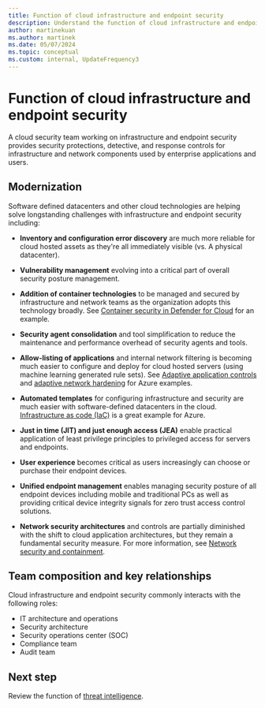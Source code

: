 ```yaml
---
title: Function of cloud infrastructure and endpoint security
description: Understand the function of cloud infrastructure and endpoint security.
author: martinekuan
ms.author: martinek
ms.date: 05/07/2024
ms.topic: conceptual
ms.custom: internal, UpdateFrequency3
---
```


# Function of cloud infrastructure and endpoint security

A cloud security team working on infrastructure and endpoint security provides security protections, detective, and response controls for infrastructure and network components used by enterprise applications and users.

## Modernization

Software defined datacenters and other cloud technologies are helping solve longstanding challenges with infrastructure and endpoint security including:

- **Inventory and configuration error discovery** are much more reliable for cloud hosted assets as they're all immediately visible (vs. A physical datacenter).

- **Vulnerability management** evolving into a critical part of overall security posture management.

- **Addition of container technologies** to be managed and secured by infrastructure and network teams as the organization adopts this technology broadly. See [Container security in Defender for Cloud](/azure/security-center/container-security) for an example.

- **Security agent consolidation** and tool simplification to reduce the maintenance and performance overhead of security agents and tools.

- **Allow-listing of applications** and internal network filtering is becoming much easier to configure and deploy for cloud hosted servers (using machine learning generated rule sets). See [Adaptive application controls](/azure/security-center/security-center-adaptive-application) and [adaptive network hardening](/azure/security-center/security-center-adaptive-network-hardening) for Azure examples.

- **Automated templates** for configuring infrastructure and security are much easier with software-defined datacenters in the cloud. [Infrastructure as code (IaC)](/azure/cloud-adoption-framework/ready/considerations/infrastructure-as-code) is a great example for Azure.

- **Just in time (JIT) and just enough access (JEA)** enable practical application of least privilege principles to privileged access for servers and endpoints.

- **User experience** becomes critical as users increasingly can choose or purchase their endpoint devices.

- **Unified endpoint management** enables managing security posture of all endpoint devices including mobile and traditional PCs as well as providing critical device integrity signals for zero trust access control solutions.

- **Network security architectures** and controls are partially diminished with the shift to cloud application architectures, but they remain a fundamental security measure. For more information, see [Network security and containment](/azure/architecture/framework/security/design-network-segmentation).

## Team composition and key relationships

Cloud infrastructure and endpoint security commonly interacts with the following roles:

- IT architecture and operations
- Security architecture
- Security operations center (SOC)
- Compliance team
- Audit team

## Next step

Review the function of [threat intelligence](./cloud-security-threat-intelligence.md).
